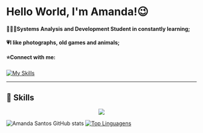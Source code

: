 # Hello World, I'm Amanda!😉

#### 👩🏽‍💻Systems Analysis and Development Student in constantly learning;
#### 💗I like photographs, old games and animals;
#### ⭐Connect with me:
[![My Skills](https://skillicons.dev/icons?i=linkedin)](https://www.linkedin.com/in/amanda-santos-765244248/)

----
**🚀 Skills**
----
<p align="center">
  <a href="https://skillicons.dev">
    <img src="https://skillicons.dev/icons?i=python,django,js,html,css,figma,git,vscode,postgres,linux,ubuntu," />
  </a>
</p>

![Amanda Santos GitHub stats](https://github-readme-stats.vercel.app/api?username=amandasantos312&show_icons=true&theme=radical) 
[![Top Linguagens](https://github-readme-stats.vercel.app/api/top-langs/?username=amandasantos312&layout=compact&show_icons=true&theme=radical)](https://github.com/anuraghazra/github-readme-stats)
